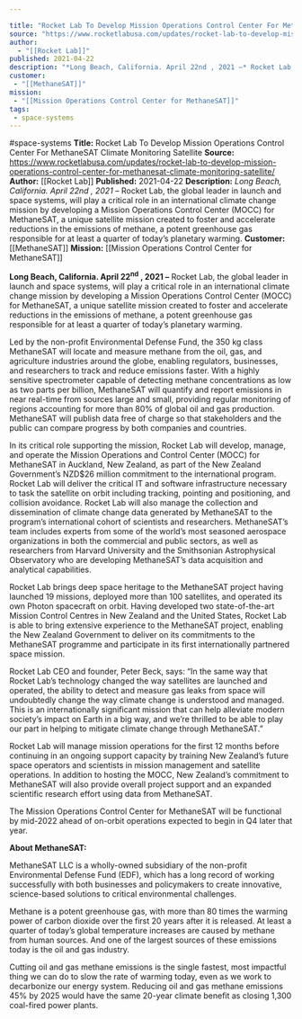 ```yaml
---

title: "Rocket Lab To Develop Mission Operations Control Center For MethaneSAT Climate Monitoring Satellite "
source: "https://www.rocketlabusa.com/updates/rocket-lab-to-develop-mission-operations-control-center-for-methanesat-climate-monitoring-satellite/"
author:
  - "[[Rocket Lab]]"
published: 2021-04-22
description: "*Long Beach, California. April 22nd , 2021 –* Rocket Lab, the global leader in launch and space systems, will play a critical role in an international climate change mission by developing a Mission Operations Control Center (MOCC) for MethaneSAT, a unique satellite mission created to foster and accelerate reductions in the emissions of methane, a potent greenhouse gas responsible for at least a quarter of today’s planetary warming."
customer:
 - "[[MethaneSAT]]"
mission:
 - "[[Mission Operations Control Center for MethaneSAT]]"
tags:
 - space-systems
---
```


#space-systems
**Title:** Rocket Lab To Develop Mission Operations Control Center For MethaneSAT Climate Monitoring Satellite 
**Source:** https://www.rocketlabusa.com/updates/rocket-lab-to-develop-mission-operations-control-center-for-methanesat-climate-monitoring-satellite/
**Author:** [[Rocket Lab]]
**Published:** 2021-04-22
**Description:** *Long Beach, California. April 22nd , 2021 –* Rocket Lab, the global leader in launch and space systems, will play a critical role in an international climate change mission by developing a Mission Operations Control Center (MOCC) for MethaneSAT, a unique satellite mission created to foster and accelerate reductions in the emissions of methane, a potent greenhouse gas responsible for at least a quarter of today’s planetary warming.
**Customer:** [[MethaneSAT]]
**Mission:** [[Mission Operations Control Center for MethaneSAT]]

**Long Beach, California. April 22<sup>nd</sup> , 2021 –** Rocket Lab, the global leader in launch and space systems, will play a critical role in an international climate change mission by developing a Mission Operations Control Center (MOCC) for MethaneSAT, a unique satellite mission created to foster and accelerate reductions in the emissions of methane, a potent greenhouse gas responsible for at least a quarter of today’s planetary warming.

Led by the non-profit Environmental Defense Fund, the 350 kg class MethaneSAT will locate and measure methane from the oil, gas, and agriculture industries around the globe, enabling regulators, businesses, and researchers to track and reduce emissions faster. With a highly sensitive spectrometer capable of detecting methane concentrations as low as two parts per billion, MethaneSAT will quantify and report emissions in near real-time from sources large and small, providing regular monitoring of regions accounting for more than 80% of global oil and gas production. MethaneSAT will publish data free of charge so that stakeholders and the public can compare progress by both companies and countries.

In its critical role supporting the mission, Rocket Lab will develop, manage, and operate the Mission Operations and Control Center (MOCC) for MethaneSAT in Auckland, New Zealand, as part of the New Zealand Government’s NZD$26 million commitment to the international program. Rocket Lab will deliver the critical IT and software infrastructure necessary to task the satellite on orbit including tracking, pointing and positioning, and collision avoidance. Rocket Lab will also manage the collection and dissemination of climate change data generated by MethaneSAT to the program’s international cohort of scientists and researchers. MethaneSAT’s team includes experts from some of the world’s most seasoned aerospace organizations in both the commercial and public sectors, as well as researchers from Harvard University and the Smithsonian Astrophysical Observatory who are developing MethaneSAT’s data acquisition and analytical capabilities.

Rocket Lab brings deep space heritage to the MethaneSAT project having launched 19 missions, deployed more than 100 satellites, and operated its own Photon spacecraft on orbit. Having developed two state-of-the-art Mission Control Centres in New Zealand and the United States, Rocket Lab is able to bring extensive experience to the MethaneSAT project, enabling the New Zealand Government to deliver on its commitments to the MethaneSAT programme and participate in its first internationally partnered space mission.

Rocket Lab CEO and founder, Peter Beck, says: “In the same way that Rocket Lab’s technology changed the way satellites are launched and operated, the ability to detect and measure gas leaks from space will undoubtedly change the way climate change is understood and managed. This is an internationally significant mission that can help alleviate modern society’s impact on Earth in a big way, and we’re thrilled to be able to play our part in helping to mitigate climate change through MethaneSAT.”

Rocket Lab will manage mission operations for the first 12 months before continuing in an ongoing support capacity by training New Zealand’s future space operators and scientists in mission management and satellite operations. In addition to hosting the MOCC, New Zealand’s commitment to MethaneSAT will also provide overall project support and an expanded scientific research effort using data from MethaneSAT.

The Mission Operations Control Center for MethaneSAT will be functional by mid-2022 ahead of on-orbit operations expected to begin in Q4 later that year.

**About MethaneSAT:**

MethaneSAT LLC is a wholly-owned subsidiary of the non-profit Environmental Defense Fund (EDF), which has a long record of working successfully with both businesses and policymakers to create innovative, science-based solutions to critical environmental challenges.

Methane is a potent greenhouse gas, with more than 80 times the warming power of carbon dioxide over the first 20 years after it is released. At least a quarter of today’s global temperature increases are caused by methane from human sources. And one of the largest sources of these emissions today is the oil and gas industry.

Cutting oil and gas methane emissions is the single fastest, most impactful thing we can do to slow the rate of warming today, even as we work to decarbonize our energy system. Reducing oil and gas methane emissions 45% by 2025 would have the same 20-year climate benefit as closing 1,300 coal-fired power plants.